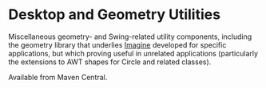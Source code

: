 Desktop and Geometry Utilities
==============================

Miscellaneous geometry- and Swing-related utility components, including the geometry
library that underlies [Imagine](https://github.com/timboudreau/imagine)
developed for specific applications, but which proving useful in unrelated applications
(particularly the extensions to AWT shapes for Circle and related classes).

Available from Maven Central.

